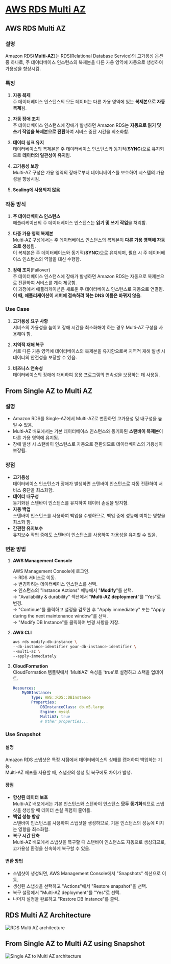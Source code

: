 # [AWS RDS Multi AZ](https://aws.amazon.com/ko/rds/features/multi-az/)

## AWS RDS Multi AZ

### 설명

Amazon RDS(**Multi-AZ**)는 RDS(Relational Database Service)의 고가용성 옵션 중 하나로, 주 데이터베이스 인스턴스의 복제본을 다른 가용 영역에 자동으로 생성하여 가용성을 향상시킴.

### 특징

1. **자동 복제**  
주 데이터베이스 인스턴스의 모든 데이터는 다른 가용 영역에 있는 **복제본으로 자동 복제**됨.

2. **자동 장애 조치**  
주 데이터베이스 인스턴스에 장애가 발생하면 Amazon RDS는 **자동으로 읽기 및 쓰기 작업을 복제본으로 전환**하여 서비스 중단 시간을 최소화함.

3. **데이터 싱크 유지**  
데이터베이스의 복제본은 주 데이터베이스 인스턴스와 동기적(**SYNC**)으로 유지되므로 **데이터의 일관성이 유지**됨.

4. **고가용성 보장**  
Multi-AZ 구성은 가용 영역의 장애로부터 데이터베이스를 보호하여 시스템의 가용성을 향상시킴.

5. **Scaling에 사용되지 않음**

### 작동 방식

1. **주 데이터베이스 인스턴스**  
애플리케이션의 주 데이터베이스 인스턴스는 **읽기 및 쓰기 작업**을 처리함.

2. **다중 가용 영역 복제본**  
Multi-AZ 구성에서는 주 데이터베이스 인스턴스의 복제본이 **다른 가용 영역에 자동으로 생성**됨.  
이 복제본은 주 데이터베이스와 동기적(**SYNC**)으로 유지되며, 필요 시 주 데이터베이스 인스턴스의 역할을 대신 수행함.

3. **장애 조치**(Failover)  
주 데이터베이스 인스턴스에 장애가 발생하면 Amazon RDS는 자동으로 복제본으로 전환하여 서비스를 계속 제공함.  
이 과정에서 애플리케이션은 새로운 주 데이터베이스 인스턴스로 자동으로 연결됨. **이 때, 애플리케이션이 서버에 접속하려 하는 DNS 이름은 바뀌지 않음**.

### Use Case

1. **고가용성 요구 사항**  
서비스의 가용성을 높이고 장애 시간을 최소화해야 하는 경우 Multi-AZ 구성을 사용해야 함.

2. **지역적 재해 복구**  
서로 다른 가용 영역에 데이터베이스의 복제본을 유지함으로써 지역적 재해 발생 시 데이터의 안전성을 보장할 수 있음.

3. **비즈니스 연속성**  
데이터베이스의 장애에 대비하여 응용 프로그램의 연속성을 보장하는 데 사용됨.

## From Single AZ to Multi AZ

### 설명

* Amazon RDS를 Single-AZ에서 Multi-AZ로 변환하면 고가용성 및 내구성을 높일 수 있음.  
* Multi-AZ 배포에서는 기본 데이터베이스 인스턴스와 동기화된 **스탠바이 복제본**이 다른 가용 영역에 유지됨.  
* 장애 발생 시 스탠바이 인스턴스로 자동으로 전환되므로 데이터베이스의 가용성이 보장됨.

### 장점

* **고가용성**  
데이터베이스 인스턴스가 장애가 발생하면 스탠바이 인스턴스로 자동 전환하여 서비스 중단을 최소화함.
* **데이터 내구성**  
동기화된 스탠바이 인스턴스를 유지하여 데이터 손실을 방지함.
* **자동 백업**  
스탠바이 인스턴스를 사용하여 백업을 수행하므로, 백업 중에 성능에 미치는 영향을 최소화 함.
* **간편한 유지보수**  
유지보수 작업 중에도 스탠바이 인스턴스를 사용하여 가용성을 유지할 수 있음.

### 변환 방법

1. **AWS Management Console**  
    
    AWS Management Console에 로그인.  
    &rarr; RDS 서비스로 이동.  
    &rarr; 변경하려는 데이터베이스 인스턴스를 선택.  
    &rarr; 인스턴스의 "Instance Actions" 메뉴에서 "**Modify**"를 선택.  
    &rarr; "Availability & durability" 섹션에서 "**Multi-AZ deployment**"를 "Yes"로 변경.  
    &rarr; "Continue"를 클릭하고 설정을 검토한 후 "Apply immediately" 또는 "Apply during the next maintenance window"를 선택.  
    &rarr; "Modify DB Instance"를 클릭하여 변경 사항을 저장.

2. **AWS CLI**  

    ```bash
    aws rds modify-db-instance \
    --db-instance-identifier your-db-instance-identifier \
    --multi-az \
    --apply-immediately
    ```

3. **CloudFormation**  
CloudFormation 템플릿에서 'MultiAZ' 속성을 'true'로 설정하고 스택을 업데이트.

    ```yaml
    Resources:
        MyDBInstance:
            Type: AWS::RDS::DBInstance
            Properties:
                DBInstanceClass: db.m5.large
                Engine: mysql
                MultiAZ: true
                # Other properties...
    ```

### Use Snapshot

#### 설명
Amazon RDS 스냅샷은 특정 시점에서 데이터베이스의 상태를 캡처하여 백업하는 기능.  
Multi-AZ 배포를 사용할 때, 스냅샷의 생성 및 복구에도 차이가 발생.

#### 장점
* **향상된 데이터 보호**  
Multi-AZ 배포에서는 기본 인스턴스와 스탠바이 인스턴스 **모두 동기화**되므로 스냅샷을 생성할 때 데이터 손실 위험이 줄어듦.
* **백업 성능 향상**  
스탠바이 인스턴스를 사용하여 스냅샷을 생성하므로, 기본 인스턴스의 성능에 미치는 영향을 최소화함.
* **복구 시간 단축**  
Multi-AZ 배포에서 스냅샷을 복구할 때 스탠바이 인스턴스도 자동으로 생성되므로, 고가용성 환경을 신속하게 복구할 수 있음.

#### 변환 방법

* 스냅샷이 생성되면, AWS Management Console에서 "Snapshots" 섹션으로 이동.
* 생성된 스냅샷을 선택하고 "Actions"에서 "Restore snapshot"을 선택.
* 복구 설정에서 "Multi-AZ deployment"를 "Yes"로 선택.
* 나머지 설정을 완료하고 "Restore DB Instance"를 클릭.

## RDS Multi AZ Architecture

![RDS Multi AZ architecture](https://github.com/LeeWooJung/AWS-SAA-C03/assets/31682438/8673fe89-e05b-490c-9571-15755b54c17f)

## From Single AZ to Multi AZ using Snapshot

![Single AZ to Multi AZ architecture](https://github.com/LeeWooJung/AWS-SAA-C03/assets/31682438/7a5fdee7-cf99-4f47-bb51-a374cb510bea)
